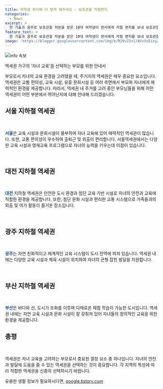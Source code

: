 ```yaml
---
title: 여학생 판사에 더 받게 해주세요 – 보호관찰 자필편지
categories:
  - News
excerpt: >
  한 가출과 음주로 보호관찰 처분을 받은 10대 여학생이 판사에게 자필 편지를 보내 보호관찰 기간을 연장해달라고 하는 사연이 알려졌다. 꾸준한 노력으로 고졸 검정고시에 합격하고 원하는 직업을 갖게 된 이 학생은 더 나은 미래를 위한 진로를 준비하고자 하며, 어려운 가정 환경에서 성장한 이력을 고백했다. 보호관찰소의 지원을 받으며 안정적으로 삶을 이어가는 이 학생은 앞으로의 보호관찰 기간 동안 스스로의 노력으로 성인이 되는 모습을 보여주겠다고 선언했다.
feature_text: >
  한 가출과 음주로 보호관찰 처분을 받은 10대 여학생이 판사에게 자필 편지를 보내 보호관찰 기간을 연장해달라고 하는 사연이 알려졌다. 꾸준한 노력으로 고졸 검정고시에 합격하고 원하는 직업을 갖게 된 이 학생은 더 나은 미래를 위한 진로를 준비하고자 하며, 어려운 가정 환경에서 성장한 이력을 고백했다. 보호관찰소의 지원을 받으며 안정적으로 삶을 이어가는 이 학생은 앞으로의 보호관찰 기간 동안 스스로의 노력으로 성인이 되는 모습을 보여주겠다고 선언했다.
image: 'https://blogger.googleusercontent.com/img/b/R29vZ2xl/AVvXsEixyZcFfHzMRdzZMjFBmAUKJYCLCGyLL1o632UiGVXcaFdKo_bkvkuCioo0uUKlGfBVcT3P84aROyZIXSBEx3Aw5nCQ3pTgDom1WDC4m8eifvWiAmWEEVb4x6G_l8C0QH225ldMjyaFvpxGEBGNO37VmDTDMHGhJPq73UglMfDca1-0aw/s1600/blogspot.png'
---
```


<p><img src="https://blogger.googleusercontent.com/img/b/R29vZ2xl/AVvXsEixyZcFfHzMRdzZMjFBmAUKJYCLCGyLL1o632UiGVXcaFdKo_bkvkuCioo0uUKlGfBVcT3P84aROyZIXSBEx3Aw5nCQ3pTgDom1WDC4m8eifvWiAmWEEVb4x6G_l8C0QH225ldMjyaFvpxGEBGNO37VmDTDMHGhJPq73UglMfDca1-0aw/s1600/blogspot.png" alt="info 속보" /></p>

<p>역세권 가구의 '자녀 교육'을 선택하는 부모를 위한 안내서</p>

<p>부모로서 자녀의 교육 환경을 고려했을 때, 주거지의 역세권은 매우 중요한 요소입니다. 역세권은 교통 편의성, 교육 시설, 유흥 문화시설 등 여러 측면에서 부모와 자녀에게 매력적인 환경을 제공합니다. 따라서, 역세권 내 주거를 고려 중인 부모님들을 위해 어떤 역세권이 어떤 부분에서 뛰어난지에 대해 안내해 드리겠습니다.</p>

<h2 data-ke-size="size26">서울 지하철 역세권</h2>

<p data-ke-size="size16">&nbsp;</p>

<p><b><span style="color: #1a5490;">서울</span></b>은 교육 시설과 문화시설이 풍부하여 자녀 교육에 있어 매력적인 역세권이 많습니다. 또한, 교통 편의성이 우수하여 출퇴근 및 외출이 편리합니다. 서울역세권에서는 다양한 교육 시설과 영재교육 프로그램으로 자녀의 능력을 키우는데 이점이 있습니다.</p>

<p data-ke-size="size16">&nbsp;</p>

<h2 data-ke-size="size26">대전 지하철 역세권</h2>

<p data-ke-size="size16">&nbsp;</p>

<p><b><span style="color: #1a5490;">대전</span></b> 지하철 역세권은 안전한 도시 환경과 첨단 교육 기반 시설로 자녀의 안전과 교육에 적합한 환경을 제공합니다. 또한, 첨단 문화 시설과 편리한 교통 시스템으로 가족들과의 외출 및 여가 활동이 즐거운 장소입니다.</p>

<p data-ke-size="size16">&nbsp;</p>

<h2 data-ke-size="size26">광주 지하철 역세권</h2>

<p data-ke-size="size16">&nbsp;</p>

<p><b><span style="color: #1a5490;">광주</span></b>는 자연 친화적이고 체계적인 교육 시스템이 도시 전역에 퍼져 있습니다. 역세권 내에는 다양한 교육 시설과 체육 시설이 위치하여 자녀의 균형 잡힌 발달을 지원합니다.</p>

<p data-ke-size="size16">&nbsp;</p>

<h2 data-ke-size="size26">부산 지하철 역세권</h2>

<p data-ke-size="size16">&nbsp;</p>

<p><b><span style="color: #1a5490;">부산</span></b>은 바다와 산, 도시가 조화를 이루며 다채로운 체험 학습이 가능한 도시입니다. 역세권 내에는 자연 교육 시설과 문화 시설이 잘 갖춰져 있어 자녀들의 창의적인 교육을 위한 환경을 제공합니다.</p>

<h2 data-ke-size="size26">총평</h2>

<p data-ke-size="size16">&nbsp;</p>

<p>역세권은 자녀 교육을 고려하는 부모로서 중요한 결정 요소 중 하나입니다. 자녀의 안전과 발달에 도움을 줄 수 있는 역세권을 선택하는 것이 중요합니다. 각 지역의 특성에 따라 적합한 역세권을 신중히 선택하시기 바랍니다.</p>
유용한 생활 정보가 필요하시다면, <a href="https://qoogle.tistory.com" rel="dofollow">qoogle.tistory.com</a>


